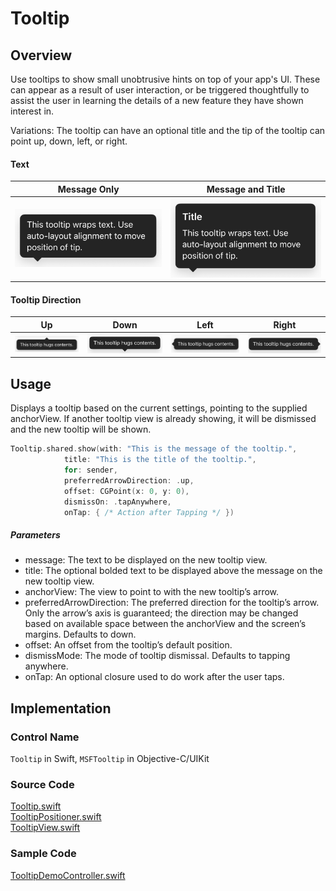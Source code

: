 # Tooltip
## Overview
Use tooltips to show small unobtrusive hints on top of your app's UI. These can appear as a result of user interaction, or be triggered thoughtfully to assist the user in learning the details of a new feature they have shown interest in.

Variations: The tooltip can have an optional title and the tip of the tooltip can point up, down, left, or right.

#### Text
| Message Only | Message and Title |
| - | - |
| ![MessageOnly.png](.attachments/MessageOnly.png) | ![MessageAndTitle.png](.attachments/MessageAndTitle.png) |

#### Tooltip Direction
| Up | Down | Left | Right |
| - | - | - | - |
| ![TooltipUp.png](.attachments/TooltipUp.png) | ![TooltipDown.png](.attachments/TooltipDown.png) | ![TooltipLeft.png](.attachments/TooltipLeft.png) | ![TooltipRight.png](.attachments/TooltipRight.png) |

## Usage
Displays a tooltip based on the current settings, pointing to the supplied anchorView. If another tooltip view is already showing, it will be dismissed and the new tooltip will be shown.
``` Swift
Tooltip.shared.show(with: "This is the message of the tooltip.",
		    title: "This is the title of the tooltip.",
		    for: sender,
		    preferredArrowDirection: .up,
		    offset: CGPoint(x: 0, y: 0),
		    dismissOn: .tapAnywhere,
		    onTap: { /* Action after Tapping */ })
```
##### Parameters
- message: The text to be displayed on the new tooltip view.
- title: The optional bolded text to be displayed above the message on the new tooltip view.
- anchorView: The view to point to with the new tooltip’s arrow.
- preferredArrowDirection: The preferred direction for the tooltip’s arrow. Only the arrow’s axis is guaranteed; the direction may be changed based on available space between the anchorView and the screen’s margins. Defaults to down.
- offset: An offset from the tooltip’s default position.
- dismissMode: The mode of tooltip dismissal. Defaults to tapping anywhere.
- onTap: An optional closure used to do work after the user taps.

## Implementation
### Control Name
`Tooltip` in Swift, `MSFTooltip` in Objective-C/UIKit
### Source Code
[Tooltip.swift](https://github.com/microsoft/fluentui-apple/blob/fluent2-tokens/ios/FluentUI/Tooltip/Tooltip.swift)  
[TooltipPositioner.swift](https://github.com/microsoft/fluentui-apple/blob/fluent2-tokens/ios/FluentUI/Tooltip/TooltipPositioner.swift)  
[TooltipView.swift](https://github.com/microsoft/fluentui-apple/blob/fluent2-tokens/ios/FluentUI/Tooltip/TooltipView.swift)
### Sample Code
[TooltipDemoController.swift](https://github.com/microsoft/fluentui-apple/blob/fluent2-tokens/ios/FluentUI.Demo/FluentUI.Demo/Demos/TooltipDemoController.swift)
